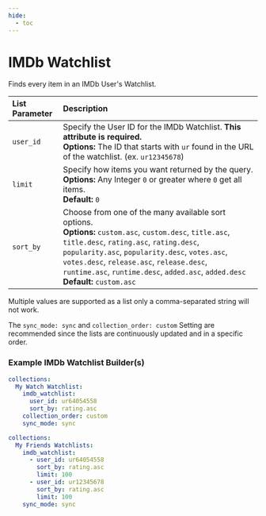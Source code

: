 ```yaml
---
hide:
  - toc
---
```

# IMDb Watchlist

Finds every item in an IMDb User's Watchlist.

| List Parameter | Description                                                                                                                                                                                                                                                                                                                                   |
|:---------------|:----------------------------------------------------------------------------------------------------------------------------------------------------------------------------------------------------------------------------------------------------------------------------------------------------------------------------------------------|
| `user_id`      | Specify the User ID for the IMDb Watchlist. **This attribute is required.**<br>**Options:** The ID that starts with `ur` found in the URL of the watchlist. (ex. `ur12345678`)                                                                                                                                                                |
| `limit`        | Specify how items you want returned by the query.<br>**Options:** Any Integer `0` or greater where `0` get all items.<br>**Default:** `0`                                                                                                                                                                                                     |
| `sort_by`      | Choose from one of the many available sort options.<br>**Options:** `custom.asc`, `custom.desc`, `title.asc`, `title.desc`, `rating.asc`, `rating.desc`, `popularity.asc`, `popularity.desc`, `votes.asc`, `votes.desc`, `release.asc`, `release.desc`, `runtime.asc`, `runtime.desc`, `added.asc`, `added.desc`<br>**Default:** `custom.asc` |

Multiple values are supported as a list only a comma-separated string will not work.

The `sync_mode: sync` and `collection_order: custom` Setting are recommended since the lists are continuously updated and in a specific order.

### Example IMDb Watchlist Builder(s)

```yaml
collections:
  My Watch Watchlist:
    imdb_watchlist: 
      user_id: ur64054558
      sort_by: rating.asc
    collection_order: custom
    sync_mode: sync
```

```yaml
collections:
  My Friends Watchlists:
    imdb_watchlist: 
      - user_id: ur64054558
        sort_by: rating.asc
        limit: 100
      - user_id: ur12345678
        sort_by: rating.asc
        limit: 100
    sync_mode: sync
```
